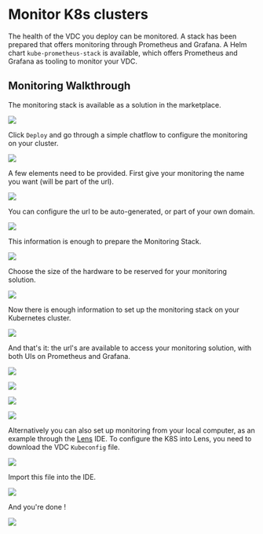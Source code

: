 # Monitor K8s clusters 

The health of the VDC you deploy can be monitored. A stack has been prepared that offers monitoring through Prometheus and Grafana. A Helm chart `kube-prometheus-stack` is available, which offers Prometheus and Grafana as tooling to monitor your VDC. 

## Monitoring Walkthrough

The monitoring stack is available as a solution in the marketplace. 

![](./img/evdc_k8s_monitoring_01_mktpl.png)

Click `Deploy` and go through a simple chatflow to configure the monitoring on your cluster. 

![](./img/evdc-k8s-monitoring-02-mktpl2.png)

A few elements need to be provided. 
First give your monitoring the name you want (will be part of the url).

![](./img/evdc-k8s-monitoring-03-name.png)

You can configure the url to be auto-generated, or part of your own domain. 

![](./img/evdc-k8s-monitoring-04-subdomain.png)

This information is enough to prepare the Monitoring Stack. 

![](./img/evdc-k8s-monitoring-05-deploying.png)

Choose the size of the hardware to be reserved for your monitoring solution. 

![](./img/evdc-k8s-monitoring-06-flavour.png)

Now there is enough information to set up the monitoring stack on your Kubernetes cluster. 

![](./img/evdc-k8s-monitoring-07-init.png)

And that's it: the url's are available to access your monitoring solution, with both UIs on Prometheus and Grafana. 

![](./img/evdc-k8s-monitoring-08-success.png)

![](./img/evdc-k8s-monitoring-09-prometheus.png)

![](./img/evdc-k8s-monitoring-09-grafana1.png)

![](./img/evdc-k8s-monitoring-11-grafana3.png)

Alternatively you can also set up monitoring from your local computer, as an example through the [Lens](https://k8slens.dev/) IDE. To configure the K8S into Lens, you need to download the VDC `Kubeconfig` file. 

![](./img/evdc-k8s-monitoring-12-kubeconfig.png)

Import this file into the IDE.

![](./img/evdc-k8s-monitoring-13-lens-kubeconfig.png)

And you're done !

![](./img/evdc-k8s-monitoring-14-lens.png)
